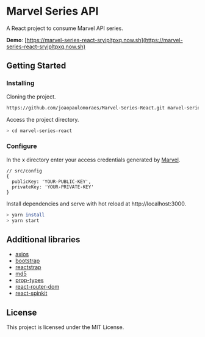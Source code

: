 # Marvel Series API

A React project to consume Marvel API series.

**Demo**: [https://marvel-series-react-sryipltpxq.now.sh](https://marvel-series-react-sryipltpxq.now.sh) 

## Getting Started

### Installing

Cloning the project.
```bash
https://github.com/joaopaulomoraes/Marvel-Series-React.git marvel-series-react
```

Access the project directory.
```bash
> cd marvel-series-react
```

### Configure
In the x directory enter your access credentials generated by [Marvel](https://developer.marvel.com/).
```
// src/config
{
  publicKey: 'YOUR-PUBLIC-KEY',
  privateKey: 'YOUR-PRIVATE-KEY'
}
```

Install dependencies and serve with hot reload at http://localhost:3000.
```bash
> yarn install
> yarn start
```

## Additional libraries
- [axios](https://github.com/axios/axios)
- [bootstrap](https://github.com/twbs/bootstrap)
- [reactstrap](https://github.com/reactstrap/reactstrap)
- [md5](https://github.com/pvorb/node-md5)
- [prop-types](https://github.com/facebook/prop-types)
- [react-router-dom](https://github.com/ReactTraining/react-router/tree/master/packages/react-router-dom)
- [react-spinkit](https://github.com/KyleAMathews/react-spinkit)

## License

This project is licensed under the MIT License.

